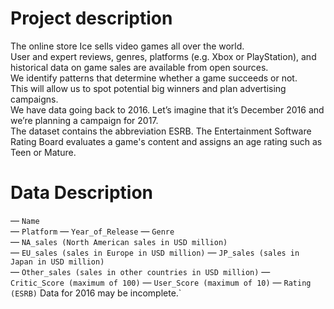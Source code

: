 # Project description  

The online store Ice sells video games all over the world.  
User and expert reviews, genres, platforms (e.g. Xbox or PlayStation), and historical data on game sales are available from open sources.  
We identify patterns that determine whether a game succeeds or not.  
This will allow us to spot potential big winners and plan advertising campaigns.  
We have data going back to 2016. Let’s imagine that it’s December 2016 and we’re planning a campaign for 2017.  
The dataset contains the abbreviation ESRB. The Entertainment Software Rating Board evaluates a game's content and assigns an age rating such as Teen or Mature.


# Data Description 
— `Name`  
— `Platform`
— `Year_of_Release`
— `Genre`  
— `NA_sales (North American sales in USD million)`  
— `EU_sales (sales in Europe in USD million)` 
— `JP_sales (sales in Japan in USD million)`  
— `Other_sales (sales in other countries in USD million)` 
— `Critic_Score (maximum of 100)` 
— `User_Score (maximum of 10)` 
— `Rating (ESRB)` 
Data for 2016 may be incomplete.`
